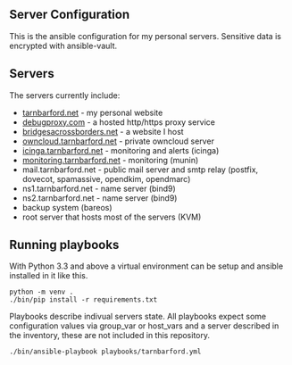 ## Server Configuration

This is the ansible configuration for my personal servers. Sensitive data is
encrypted with ansible-vault.

## Servers

The servers currently include:

* [tarnbarford.net](https://tarnbarford.net) - my personal website
* [debugproxy.com](https://debugproxy.com) - a hosted http/https proxy service
* [bridgesacrossborders.net](https://bridgesacrossborders.net) - a website I host
* [owncloud.tarnbarford.net](https://owncloud.tarnbarford.net) - private owncloud server
* [icinga.tarnbarford.net](https://icinga.tarnbarford.net) - monitoring and alerts (icinga)
* [monitoring.tarnbarford.net](https://monitoring.tarnbarford.net) - monitoring (munin)
* mail.tarnbarford.net - public mail server and smtp relay (postfix, dovecot, spamassive, opendkim, opendmarc)
* ns1.tarnbarford.net - name server (bind9)
* ns2.tarnbarford.net - name server (bind9)
* backup system (bareos)
* root server that hosts most of the servers (KVM)

## Running playbooks

With Python 3.3 and above a virtual environment can be setup and ansible
installed in it like this.

```
python -m venv .
./bin/pip install -r requirements.txt
````

Playbooks describe indivual servers state. All playbooks expect some
configuration values via group_var or host_vars and a server described in the
inventory, these are not included in this repository.

```
./bin/ansible-playbook playbooks/tarnbarford.yml
```

